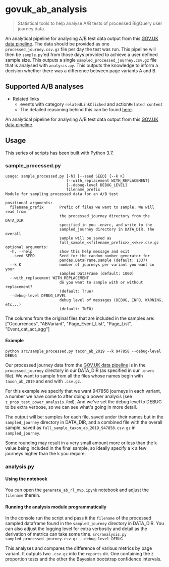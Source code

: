 # govuk_ab_analysis
> Statistical tools to help analyse A/B tests of processed BigQuery user journey data.

An analytical pipeline for analysing A/B test data output from this
 [GOV.UK data pipeline](https://github.com/alphagov/govuk-network-data).
  The data should be provided as one `processed_journey.csv.gz` file per day the test was run.
   This pipeline will then be `sample.py`'ed from those days provided to achieve a user defined sample size.
    This outputs a single `sampled_processed_journey.csv.gz` file that is analysed with `analysis.py`. 
    This outputs the knowledge to inform a decision whether there was a difference between page variants A and B.
    
 ## Supported A/B analyses
 * Related links
    * events with category `relatedLinkClicked` and action`Related content`
    * The detailed reasoning behind this can be found
     [here](https://github.com/alphagov/govuk-network-data/pull/88/files#diff-815d8e4ad52e4baf14e58409ed32215f).

An analytical pipeline for analysing A/B test data output from this [GOV.UK data pipeline](https://github.com/alphagov/govuk-network-data).

## Usage
This series of scripts has been built with Python 3.7.

### sample_processed.py
```
usage: sample_processed.py [-h] [--seed SEED] [--k K]
                           [--with_replacement WITH_REPLACEMENT]
                           [--debug-level DEBUG_LEVEL]
                           filename_prefix
Module for sampling processed data for an A/B test

positional arguments:
  filename_prefix       Prefix of files we want to sample. We will read from
                        the processed_journey directory from the DATA_DIR
                        specified in you .envrc, and write to the
                        sampled_journey directory in DATA_DIR, the overall
                        sample will be saved as
                        full_sample_<<filename_prefix>>_<<k>>.csv.gz
optional arguments:
  -h, --help            show this help message and exit
  --seed SEED           Seed for the random number generator for
                        pandas.DataFrame.sample (default: 1337)
  --k K                 number of journeys per variant you want in your
                        sampled DataFrame (default: 1000)
  --with_replacement WITH_REPLACEMENT
                        do you want to sample with or without replacement?
                        (default: True)
  --debug-level DEBUG_LEVEL
                        debug level of messages (DEBUG, INFO, WARNING, etc...)
                        (default: INFO)
```

The columns from the original files that are included in the samples are: ["Occurrences", "ABVariant", 
"Page_Event_List", "Page_List",  "Event_cat_act_agg"] 

#### Example

```
python src/sample_processed.py taxon_ab_2019 --k 947858 --debug-level DEBUG
```

Our processed journey data from the [GOV.UK data pipeline](https://github.com/alphagov/govuk-network-data) 
is in the `processed_journey` directory in our DATA_DIR (as specified in our `.envrc` file). We want to sample from all
the files whose names begin with `taxon_ab_2019` and end with `.csv.gz`.

For this example we specify that we want 947858 journeys in each variant, a number we have come to after doing a 
power analysis (see `z_prop_test_power_analysis.Rmd`). And we've set the debug level to DEBUG to be extra verbose, so 
we can see what's going in more detail.

The output will be: samples for each file, saved under their names but in the `sampled_journey` directory in DATA_DIR, 
and a combined file with the overall sample, saved as `full_sample_taxon_ab_2019_947858.csv.gz` in `sampled_journey`.

Some rounding may result in a very small amount more or less than the k value being included in the final sample, so 
ideally specify a k a few journeys higher than the k you require.
                           
### analysis.py
#### Using the notebook
You can open the `generate_ab_rl_mvp.ipynb` notebook and adjust the `filename` therein.

#### Running the analysis module programmatically
In the console run the script and pass it the `filename` of the processed sampled dataframe found in the `sampled_journey` directory in DATA_DIR. 
You can also adjust the logging level for extra verbosity and detail as the derivation of metrics can take some time.
`src/analysis.py sampled_processed_journey.csv.gz --debug-level DEBUG`

This analyses and compares the difference of various metrics by page variant. 
 It outputs two `.csv.gz` into the `reports` dir. 
One containing the z proportion tests and the other the Bayesian bootstrap confidence intervals.
